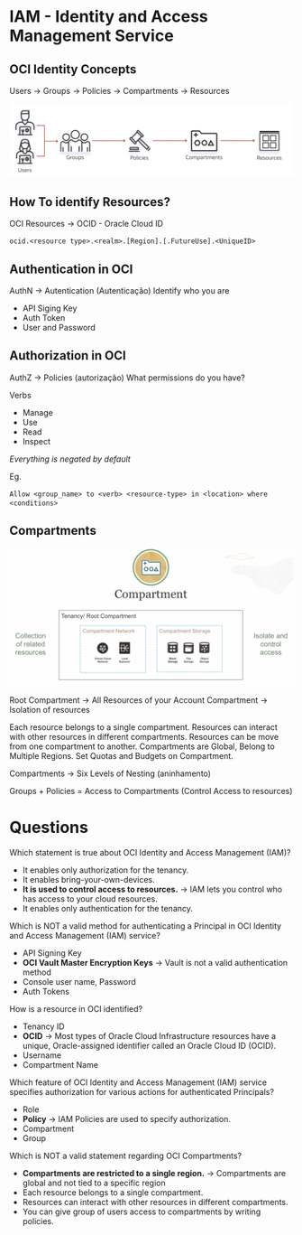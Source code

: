 # IAM - Identity and Access Management Service

## OCI Identity Concepts

Users -> Groups -> Policies -> Compartments -> Resources

<img src="images/oci-iam-01.png" width="700"/>

## How To identify Resources?

OCI Resources -> OCID - Oracle Cloud ID
````
ocid.<resource type>.<realm>.[Region].[.FutureUse].<UniqueID>
````
## Authentication in OCI

AuthN -> Autentication (Autenticação)
Identify who you are

- API Siging Key
- Auth Token
- User and Password

## Authorization in OCI

AuthZ -> Policies (autorização)
What permissions do you have?

Verbs
- Manage
- Use
- Read
- Inspect

*Everything is negated by default*

Eg.
````
Allow <group_name> to <verb> <resource-type> in <location> where <conditions>
````

## Compartments

<img src="images/oci-iam-02.png" width="700"/>

Root Compartment -> All Resources of your Account
Compartment -> Isolation of resources

Each resource belongs to a single compartment.
Resources can interact with other resources in different compartments.
Resources can be move from one compartment to another.
Compartments are Global, Belong to Multiple Regions.
Set Quotas and Budgets on Compartment.

Compartments -> Six Levels of Nesting (aninhamento)

Groups + Policies = Access to Compartments (Control Access to resources)

# Questions

Which statement is true about OCI Identity and Access Management (IAM)?
- It enables only authorization for the tenancy.
- It enables bring-your-own-devices.
- **It is used to control access to resources.** -> IAM lets you control who has access to your cloud resources.
- It enables only authentication for the tenancy.

Which is NOT a valid method for authenticating a Principal in OCI Identity and Access Management (IAM) service?
- API Signing Key
- **OCI Vault Master Encryption Keys** -> Vault is not a valid authentication method
- Console user name, Password
- Auth Tokens

How is a resource in OCI identified?
- Tenancy ID
- **OCID** -> Most types of Oracle Cloud Infrastructure resources have a unique, Oracle-assigned identifier called an Oracle Cloud ID (OCID).
- Username
- Compartment Name

Which feature of OCI Identity and Access Management (IAM) service specifies authorization for various actions for authenticated Principals?
- Role
- **Policy** -> IAM Policies are used to specify authorization.
- Compartment
- Group

Which is NOT a valid statement regarding OCI Compartments?
- **Compartments are restricted to a single region.** -> Compartments are global and not tied to a specific region
- Each resource belongs to a single compartment.
- Resources can interact with other resources in different compartments.
- You can give group of users access to compartments by writing policies.
